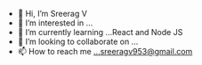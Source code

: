 - 👋 Hi, I’m Sreerag V
- 👀 I’m interested in ...
- 🌱 I’m currently learning ...React and Node JS
- 💞️ I’m looking to collaborate on ...
- 📫 How to reach me ...sreeragv953@gmail.com


